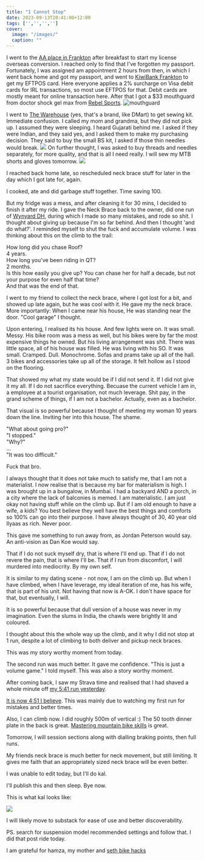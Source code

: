 ```yaml
---
title: "I Cannot Stop"
date: 2023-09-13T20:41:00+12:00
tags: ['','','','']
cover:
  image: "/images/"
  caption: ""
---
```

I went to the [AA place in Frankton](https://www.google.com/search?q=AA+queenstown#rlimm=10584538756011088184) after breakfast to start my license overseas conversion.  I reached only to find that I've forgotten my passport. Fortunately, I was assigned am appointment 2 hours from then, in which I went back home and got my passport, and went to [KiwiBank Frankton](https://www.google.com/search?q=kiwibank+franton&sca_esv=564964246) to get my EFTPOS card. Here everyone applies a 2% surcharge on Visa debit cards for IRL transactions, so most use EFTPOS for that. Debit cards are mostly meant for online transaction here. After that I got a $33 mouthguard from doctor shock gel max from [Rebel Sports](https://www.google.com/maps/place/Rebel+Sport+Queenstown/@-45.01365,168.738892,17z/data=!3m1!4b1!4m6!3m5!1s0xa9d51e5038f92a61:0x671f80bdff902869!8m2!3d-45.0136538!4d168.7414669!16s%2Fg%2F11ck1v1cfm?entry=ttu).
![mouthguard](/images/i-cannot-stop/mouthguard.jpeg)

I went to [The Warehouse](https://goo.gl/maps/BJ4zL3aamPeuZW5S7) (yes, that's a brand, like DMart) to get sewing kit. Immediate confusion. I called my mom and grandma, but they did not pick up. I assumed they were sleeping. I heard Gujarati behind me. I asked if they were Indian, and they said yes, and I asked them to make my purchasing decision. They said to buy the small BS kit, I asked if those thin needles would break.
![](/images/i-cannot-stop/sewing-kit.jpeg)
On further thought, I was asked to buy threads and needles separately, for more quality, and that is all I need really. I will sew my MTB shorts and gloves tomorrow.
![](/images/i-cannot-stop/i-bought.jpeg)

I reached back home late, so rescheduled neck brace stuff for later in the day which I got late for, again.

I cooked, ate and did garbage stuff together. Time saving 100.

But my fridge was a mess, and after cleaning it for 30 mins, I decided to finish it after my ride. I gave the Neck Brace back to the owner, did one run of [Wynyard DH](https://www.youtube.com/watch?v=GnCrk5FYMtc&pp=ygUKd3lueWFyZCBkaA%3D%3D), during which I made so many mistakes, and rode so shit. I thought about giving up because I'm so far behind. And then I thought 'and do what?'. I reminded myself to shut the fuck and accumulate volume. I was thinking about this on the climb to the trail:

How long did you chase Roof?  
4 years.  
How long you've been riding in QT?  
2 months.  
Is this how easily you give up? You can chase her for half a decade, but not your purpose for even half that time?  
And that was the end of that.  

I went to my friend to collect the neck brace, where I got lost for a bit, and showed up late again, but he was cool with it. He gave my the neck brace. More importantly: When I came near his house, He was standing near the door. "Cool garage" I thought.

Upon entering, I realised its his house. And few lights were on. It was small. Messy. His bike room was a mess as well, but his bikes were by far the most expensive things he owned. But his living arrangement was shit. There was little space, all of his house was filled. He was living with his SO. It was small. Cramped. Dull. Monochrome. Sofas and prams take up all of the hall. 3 bikes and accessories take up all of the storage. It felt hollow as I stood on the flooring.

That showed my what my state would be if I did not send it. If I did not give it my all. If I do not sacrifice everything. Becuase the current vehicle I am in, a employee at a tourist organisation, not much leverage. Shit pay, in the grand scheme of things, if I am not a bachelor. Actually, even as a bachelor.

That visual is so powerful because I thought of meeting my woman 10 years down the line. Inviting her into this house. The shame.

"What about going pro?"  
"I stopped."  
"Why?"  
...  
"It was too difficult."  

Fuck that bro.

I always thought that it does not take much to satisfy me, that I am not a materialist. I now realise that is because my bar for materialism is high. I was brought up in a bungalow, in Mumbai. I had a backyard AND a porch, in a city where the lack of balconies is memed. I am materialistic. I am just okay not having stuff while on the climb up. But if I am old enough to have a wife, a kids? You best believe they well have the best things and comforts so 100% can go into their purpose. I have always thought of 30, 40 year old Ilyaas as rich. Never poor.

This gave me something to run away from, as Jordan Peterson would say. An anti-vision as Dan Koe would say.

That if I do not suck myself dry, that is where I'll end up. That if I do not revere the pain, that is where I'll be. That if I run from discomfort, I will murdered into mediocrity. By my own self.

It is similar to my dating scene - not now, I am on the climb up. But when I have climbed, when I have leverage, my ideal iteration of me, has his wife, that is part of his unit. Not having that now is A-OK. I don't have space for that, but eventually, I will.

It is so powerful because that dull version of a house was never in my imagination. Even the slums in India, the chawls were brightly lit and coloured.

I thought about this the whole way up the climb, and it why I did not stop at 1 run, despite a lot of climbing to both deliver and pickup neck braces.

This was my story worthy moment from today.

The second run was much better. It gave me confidence. "This is just a volume game." I told myself. This was also a story worthy moment.

After coming back, I saw my Strava time and realised that I had shaved a whole minute off [my 5:41 run yesterday](https://www.strava.com/activities/9832058918).

<div class="strava-embed-placeholder" data-embed-type="activity" data-embed-id="9832058918"></div><script src="https://strava-embeds.com/embed.js"></script>

[It is now 4:51 I believe](https://www.strava.com/activities/9838870432). This was mainly due to watching my first run for mistakes and better times.

<div class="strava-embed-placeholder" data-embed-type="activity" data-embed-id="9838870432"></div><script src="https://strava-embeds.com/embed.js"></script>

Also, I can climb now. I did roughly 500m of vertical :) The 50 tooth dinner plate in the back is great. [Mastering mountain bike skills](https://cloudflare-ipfs.com/ipfs/bafykbzacec3sog3dofb2asb6lbxi4zwmufnlaqtld7xhejzhvruh3wakncffq?filename=Brian%20Lopes%2C%20Lee%20McCormack%20-%20Mastering%20Mountain%20Bike%20Skills%203rd%20Edition-Human%20Kinetics%20%282017%29.pdf) is great. 

Tomorrow, I will session sections along with dialling braking points, then full runs.

My friends neck brace is much better for neck movement, but still limiting. It gives me faith that an appropriately sized neck brace will be even better.

I was unable to edit today, but I'll do kal.

I'll publish this and then sleep. Bye now.

This is what kal looks like:

![](/images/i-cannot-stop/23-09-13-calendar.png)

I will likely move to substack for ease of use and better discoverability.

PS. search for suspension model recommended settings and follow that. I did that post ride today.

I am grateful for hamza, my mother and [seth bike hacks](https://www.youtube.com/watch?v=E0q6xR0w9CQ)
